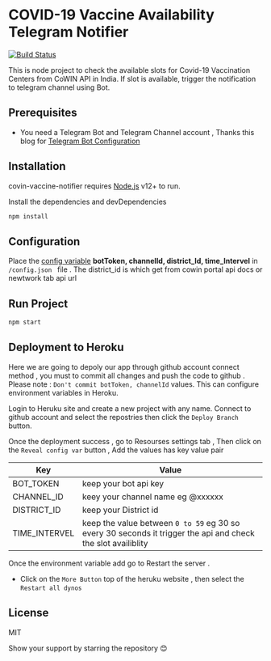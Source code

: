 # COVID-19 Vaccine Availability Telegram Notifier 



[![Build Status](https://travis-ci.org/joemccann/dillinger.svg?branch=master)](https://travis-ci.org/joemccann/dillinger)

This is node project to check the available slots for Covid-19 Vaccination Centers from CoWIN API in India. If slot is available, trigger the notification to telegram channel using Bot. 

## Prerequisites

- You need a Telegram Bot and Telegram Channel account , Thanks this blog for  [Telegram Bot Configuration ](https://sendpulse.com/knowledge-base/chatbot/create-telegram-chatbot/) 


## Installation

covin-vaccine-notifier requires [Node.js](https://nodejs.org/) v12+ to run.

Install the dependencies and devDependencies

```sh
npm install
```
## Configuration 

Place the [config variable](https://github.com/soorajjose/covid-vaccine-notifier/blob/main/config.json)  **botToken, channelId, district_Id, time_Intervel** in  ```/config.json ``` file . The district_id is which get from cowin portal api docs or newtwork tab api url

## Run Project

```sh
npm start
```
## Deployment to Heroku 

Here we are going to depoly our app through github account connect method , you must to commit all changes and push the code to github . Please note : ```Don't commit botToken, channelId``` values. This can configure environment variables in Heroku.

Login to Heruku site and create a new project with any name. Connect to github account and select the repostries  then click the ```Deploy Branch``` button.

Once the deployment success , go to Resourses settings tab , Then click on the ```Reveal config var``` button , Add the values has key value pair 

| Key | Value |
| ------ | ------ |
| BOT_TOKEN | keep your bot api key |
| CHANNEL_ID | keey your channel name eg @xxxxxx |
| DISTRICT_ID | keep your District id |
| TIME_INTERVEL | keep  the value   between ```0 to 59``` eg  30 so every 30 seconds it trigger the api and check the slot availiblity |


Once the environment variable add go to Restart the server .
 - Click on the ```More Button``` top of the heruku website , then select the ```Restart all dynos```

## License

MIT

Show your support by starring the repository 😊


